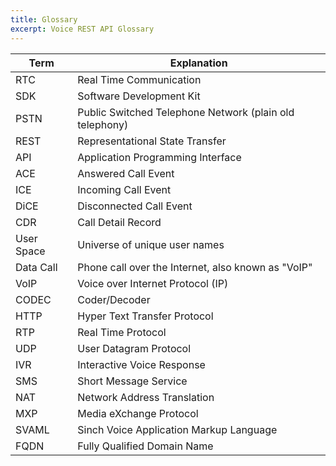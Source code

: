 ```yaml
---
title: Glossary
excerpt: Voice REST API Glossary
---
```

| Term       | Explanation                                             |
| ---------- | ------------------------------------------------------- |
| RTC        | Real Time Communication                                 |
| SDK        | Software Development Kit                                |
| PSTN       | Public Switched Telephone Network (plain old telephony) |
| REST       | Representational State Transfer                         |
| API        | Application Programming Interface                       |
| ACE        | Answered Call Event                                     |
| ICE        | Incoming Call Event                                     |
| DiCE       | Disconnected Call Event                                 |
| CDR        | Call Detail Record                                      |
| User Space | Universe of unique user names                           |
| Data Call  | Phone call over the Internet, also known as "VoIP"      |
| VoIP       | Voice over Internet Protocol (IP)                       |
| CODEC      | Coder/Decoder                                           |
| HTTP       | Hyper Text Transfer Protocol                            |
| RTP        | Real Time Protocol                                      |
| UDP        | User Datagram Protocol                                  |
| IVR        | Interactive Voice Response                              |
| SMS        | Short Message Service                                   |
| NAT        | Network Address Translation                             |
| MXP        | Media eXchange Protocol                                 |
| SVAML      | Sinch Voice Application Markup Language                 |
| FQDN       | Fully Qualified Domain Name                             |
